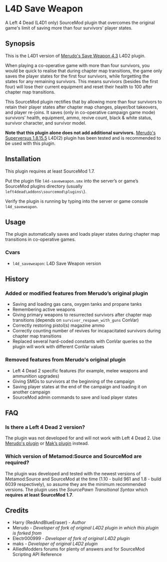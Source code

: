 # L4D Save Weapon
A Left 4 Dead (L4D1 only) SourceMod plugin that overcomes the original game's limit of saving more than four survivors' player states.

## Synopsis
This is the L4D1 version of [Merudo's Save Weapon 4.3](https://forums.alliedmods.net/showthread.php?p=2403402#post2403402) L4D2 plugin.

When playing a co-operative game with more than four survivors, you would be quick to realise that during chapter map transitions, the game only saves the player states for the first four survivors, while forgetting the states for any remaining survivors. This means survivors (besides the first four) will lose their current equipment and reset their health to 100 after chapter map transitions.

This SourceMod plugin rectifies that by allowing more than four survivors to retain their player states after chapter map changes, player/bot takeovers, and player re-joins. It saves (only in co-operative campaign game mode) survivors’ health, equipment, ammo, revive count, black & white status, survivor character, and survivor model.

**Note that this plugin alone does not add additional survivors.** [Merudo's Superversus 1.8.15.5](https://forums.alliedmods.net/showthread.php?p=2393931#post2393931) L4D(2) plugin has been tested and is recommended to be used with this plugin.

## Installation
This plugin requires at least SourceMod 1.7.

Put the plugin file `l4d-saveweapon.smx` into the server’s or game’s SourceMod plugins directory (usually `left4dead\addons\sourcemod\plugins\`).

Verify the plugin is running by typing into the server or game console `l4d_saveweapon`.

## Usage
The plugin automatically saves and loads player states during chapter map transitions in co-operative games.

### Cvars
- `l4d_saveweapon`: L4D Save Weapon version

## History
### Added or modified features from Merudo’s original plugin
- Saving and loading gas cans, oxygen tanks and propane tanks
- Remembering active weapons
- Giving primary weapons to resurrected survivors after chapter map transitions (depends on `survivor_respawn_with_guns` ConVar)
- Correctly restoring pistol(s) magazine ammo
- Correctly counting number of revives for incapacitated survivors during chapter map transitions
- Replaced several hard-coded constants with ConVar queries so the plugin will work with different ConVar values
### Removed features from Merudo's original plugin
- Left 4 Dead 2 specific features (for example, melee weapons and ammunition upgrades)
- Giving SMGs to survivors at the beginning of the campaign
- Saving player states at the end of the campaign and loading it on another campaign
- SourceMod admin commands to save and load player states

## FAQ
### Is there a Left 4 Dead 2 version?
The plugin was not developed for and will not work with Left 4 Dead 2. Use [Merudo's plugin](https://forums.alliedmods.net/showthread.php?p=2403402#post2403402) or [Mak’s plugin](https://forums.alliedmods.net/showthread.php?t=263860) instead.
### Which version of Metamod:Source and SourceMod are required?
The plugin was developed and tested with the newest versions of Metamod:Source and SourceMod at the time (1.10 - build 961 and 1.8 - build 6039 respectively), so assume they are the minimum recommended versions. The plugin uses the _SourcePawn Transitional Syntax_ which **requires at least SourceMod 1.7**.

## Credits
- Harry (RedAndBlueEraser) - _Author_
- Merudo - _Developer of fork of original L4D2 plugin in which this plugin is forked from_
- Electr000999 - _Developer of fork of original L4D2 plugin_
- maks - _Developer of original L4D2 plugin_
- AlliedModders forums for plenty of answers and for SourceMod Scripting API Reference
